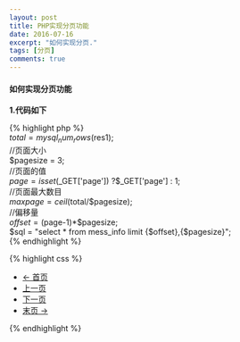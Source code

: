 ```yaml
---
layout: post
title: PHP实现分页功能
date: 2016-07-16
excerpt: "如何实现分页."
tags: [分页]
comments: true
---
```


#### 如何实现分页功能

**1.代码如下**

{% highlight php %}      
$total = mysql_num_rows($res1);             
//页面大小               
$pagesize = 3;           
//页面的值           
$page = isset($_GET['page']) ?$_GET['page'] : 1;                
//页面最大数目                  
$maxpage = ceil($total/$pagesize);             
//偏移量             
$offset = ($page-1)*$pagesize;               
$sql = "select * from mess_info limit {$offset},{$pagesize}";      
{% endhighlight %}

{% highlight css  %}
<ul class="pager">
<li class="previous"><a href="list.php?page=1">&larr; 首页</a></li>
<li><a href="list.php?page=<?php echo $page<=1 ? $page : $page-1;?>">上一页</a></li>
<li><a href="list.php?page=<?php echo $page>=$maxpage ? $maxpage : $page+1;?>">下一页</a></li>
<li class="next"><a href="list.php?page=<?php echo $maxpage;?>">末页 &rarr;</a></li>
</ul>
{% endhighlight %}
